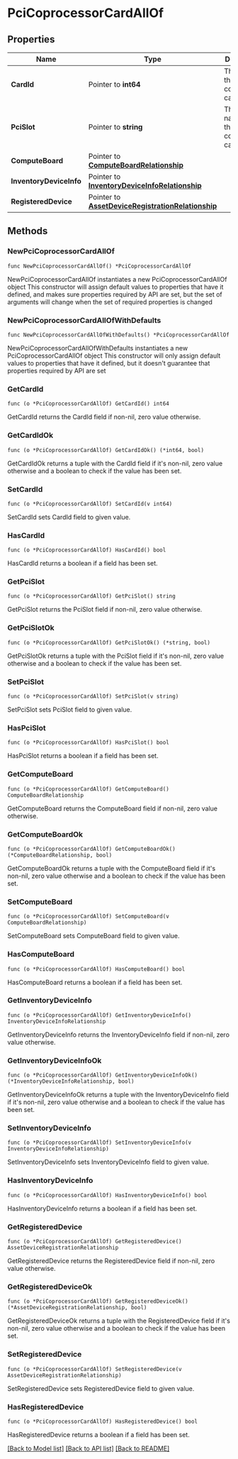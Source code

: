 # PciCoprocessorCardAllOf

## Properties

Name | Type | Description | Notes
------------ | ------------- | ------------- | -------------
**CardId** | Pointer to **int64** | The id of the coprocessor card. | [optional] [readonly] 
**PciSlot** | Pointer to **string** | The PCI slot name for the coprocessor card. | [optional] [readonly] 
**ComputeBoard** | Pointer to [**ComputeBoardRelationship**](compute.Board.Relationship.md) |  | [optional] 
**InventoryDeviceInfo** | Pointer to [**InventoryDeviceInfoRelationship**](inventory.DeviceInfo.Relationship.md) |  | [optional] 
**RegisteredDevice** | Pointer to [**AssetDeviceRegistrationRelationship**](asset.DeviceRegistration.Relationship.md) |  | [optional] 

## Methods

### NewPciCoprocessorCardAllOf

`func NewPciCoprocessorCardAllOf() *PciCoprocessorCardAllOf`

NewPciCoprocessorCardAllOf instantiates a new PciCoprocessorCardAllOf object
This constructor will assign default values to properties that have it defined,
and makes sure properties required by API are set, but the set of arguments
will change when the set of required properties is changed

### NewPciCoprocessorCardAllOfWithDefaults

`func NewPciCoprocessorCardAllOfWithDefaults() *PciCoprocessorCardAllOf`

NewPciCoprocessorCardAllOfWithDefaults instantiates a new PciCoprocessorCardAllOf object
This constructor will only assign default values to properties that have it defined,
but it doesn't guarantee that properties required by API are set

### GetCardId

`func (o *PciCoprocessorCardAllOf) GetCardId() int64`

GetCardId returns the CardId field if non-nil, zero value otherwise.

### GetCardIdOk

`func (o *PciCoprocessorCardAllOf) GetCardIdOk() (*int64, bool)`

GetCardIdOk returns a tuple with the CardId field if it's non-nil, zero value otherwise
and a boolean to check if the value has been set.

### SetCardId

`func (o *PciCoprocessorCardAllOf) SetCardId(v int64)`

SetCardId sets CardId field to given value.

### HasCardId

`func (o *PciCoprocessorCardAllOf) HasCardId() bool`

HasCardId returns a boolean if a field has been set.

### GetPciSlot

`func (o *PciCoprocessorCardAllOf) GetPciSlot() string`

GetPciSlot returns the PciSlot field if non-nil, zero value otherwise.

### GetPciSlotOk

`func (o *PciCoprocessorCardAllOf) GetPciSlotOk() (*string, bool)`

GetPciSlotOk returns a tuple with the PciSlot field if it's non-nil, zero value otherwise
and a boolean to check if the value has been set.

### SetPciSlot

`func (o *PciCoprocessorCardAllOf) SetPciSlot(v string)`

SetPciSlot sets PciSlot field to given value.

### HasPciSlot

`func (o *PciCoprocessorCardAllOf) HasPciSlot() bool`

HasPciSlot returns a boolean if a field has been set.

### GetComputeBoard

`func (o *PciCoprocessorCardAllOf) GetComputeBoard() ComputeBoardRelationship`

GetComputeBoard returns the ComputeBoard field if non-nil, zero value otherwise.

### GetComputeBoardOk

`func (o *PciCoprocessorCardAllOf) GetComputeBoardOk() (*ComputeBoardRelationship, bool)`

GetComputeBoardOk returns a tuple with the ComputeBoard field if it's non-nil, zero value otherwise
and a boolean to check if the value has been set.

### SetComputeBoard

`func (o *PciCoprocessorCardAllOf) SetComputeBoard(v ComputeBoardRelationship)`

SetComputeBoard sets ComputeBoard field to given value.

### HasComputeBoard

`func (o *PciCoprocessorCardAllOf) HasComputeBoard() bool`

HasComputeBoard returns a boolean if a field has been set.

### GetInventoryDeviceInfo

`func (o *PciCoprocessorCardAllOf) GetInventoryDeviceInfo() InventoryDeviceInfoRelationship`

GetInventoryDeviceInfo returns the InventoryDeviceInfo field if non-nil, zero value otherwise.

### GetInventoryDeviceInfoOk

`func (o *PciCoprocessorCardAllOf) GetInventoryDeviceInfoOk() (*InventoryDeviceInfoRelationship, bool)`

GetInventoryDeviceInfoOk returns a tuple with the InventoryDeviceInfo field if it's non-nil, zero value otherwise
and a boolean to check if the value has been set.

### SetInventoryDeviceInfo

`func (o *PciCoprocessorCardAllOf) SetInventoryDeviceInfo(v InventoryDeviceInfoRelationship)`

SetInventoryDeviceInfo sets InventoryDeviceInfo field to given value.

### HasInventoryDeviceInfo

`func (o *PciCoprocessorCardAllOf) HasInventoryDeviceInfo() bool`

HasInventoryDeviceInfo returns a boolean if a field has been set.

### GetRegisteredDevice

`func (o *PciCoprocessorCardAllOf) GetRegisteredDevice() AssetDeviceRegistrationRelationship`

GetRegisteredDevice returns the RegisteredDevice field if non-nil, zero value otherwise.

### GetRegisteredDeviceOk

`func (o *PciCoprocessorCardAllOf) GetRegisteredDeviceOk() (*AssetDeviceRegistrationRelationship, bool)`

GetRegisteredDeviceOk returns a tuple with the RegisteredDevice field if it's non-nil, zero value otherwise
and a boolean to check if the value has been set.

### SetRegisteredDevice

`func (o *PciCoprocessorCardAllOf) SetRegisteredDevice(v AssetDeviceRegistrationRelationship)`

SetRegisteredDevice sets RegisteredDevice field to given value.

### HasRegisteredDevice

`func (o *PciCoprocessorCardAllOf) HasRegisteredDevice() bool`

HasRegisteredDevice returns a boolean if a field has been set.


[[Back to Model list]](../README.md#documentation-for-models) [[Back to API list]](../README.md#documentation-for-api-endpoints) [[Back to README]](../README.md)


